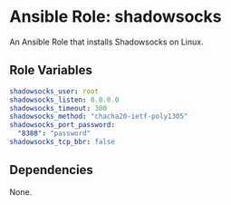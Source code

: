 # Ansible Role: shadowsocks

An Ansible Role that installs Shadowsocks on Linux.

## Role Variables

```yml
shadowsocks_user: root
shadowsocks_listen: 0.0.0.0
shadowsocks_timeout: 300
shadowsocks_method: "chacha20-ietf-poly1305"
shadowsocks_port_password:
  "8388": "password"
shadowsocks_tcp_bbr: false
```

## Dependencies

None.
